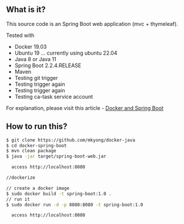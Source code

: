 ## What is it?
This source code is an Spring Boot web application (mvc + thymeleaf).
 
Tested with
* Docker 19.03
* Ubuntu 19 ... currently using ubuntu 22.04
* Java 8 or Java 11
* Spring Boot 2.2.4.RELEASE
* Maven
* Testing git trigger
* Testing trigger again
* Testing trigger again
* Testing ca-task service account

For explanation, please visit this article - [Docker and Spring Boot](https://mkyong.com/docker/docker-spring-boot-examples/)

## How to run this?
```bash
$ git clone https://github.com/mkyong/docker-java
$ cd docker-spring-boot
$ mvn clean package
$ java -jar target/spring-boot-web.jar

  access http://localhost:8080

//dockerize

// create a docker image
$ sudo docker build -t spring-boot:1.0 .
// run it
$ sudo docker run -d -p 8080:8080 -t spring-boot:1.0

  access http://localhost:8080
```